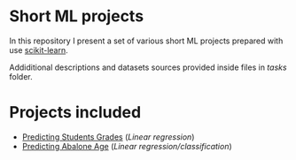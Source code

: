 # Short ML projects
In this repository I present a set of various short ML projects prepared with use [scikit-learn](https://github.com/scikit-learn/scikit-learn).

Addiditional descriptions and datasets sources provided inside files in *tasks* folder.

# Projects included
- [Predicting Students Grades](https://github.com/hvkat/short-ml-projects/tree/main/tasks/students-grades) (*Linear regression*)
- [Predicting Abalone Age](https://github.com/hvkat/short-ml-projects/tree/main/tasks/abalone-age) (*Linear regression/classification*)



